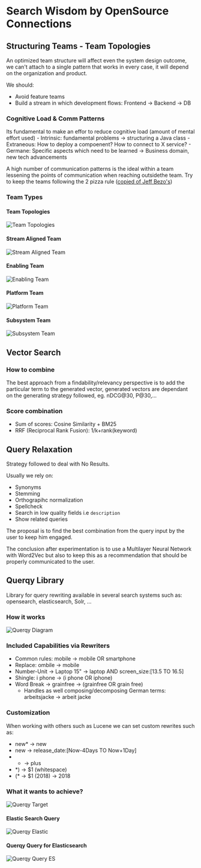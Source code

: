 # Search Wisdom by OpenSource Connections

## Structuring Teams - Team Topologies

An optimized team structure will affect even the system design outcome, we can't attach to a single pattern that works in every case, it will depend on the organization and product.

We should:
 - Avoid feature teams
 - Build a stream in which development flows: Frontend -> Backend -> DB

### Cognitive Load & Comm Patterns

Its fundamental to make an effor to reduce cognitive load (amount of mental effort used)
    - Intrinsic: fundamental problems -> structuring a Java class
    - Extraneous: How to deploy a compoenent? How to connect to X service?
    - Germane: Specific aspects which need to be learned -> Business domain, new tech advancements

A high number of communication patterns is the ideal within a team lessening the points of communication when reaching outsidethe team.
Try to keep the teams following the 2 pizza rule ([copied of Jeff Bezo's](https://www.theguardian.com/technology/2018/apr/24/the-two-pizza-rule-and-the-secret-of-amazons-success))

### Team Types

#### Team Topologies

![Team Topologies](img/sw-team-topologies.png)

#### Stream Aligned Team

![Stream Aligned Team](img/sw-stream-team.png)

#### Enabling Team

![Enabling Team](img/sw-enabling-team.png)

#### Platform Team

![Platform Team](img/sw-platform-team.png)

#### Subsystem Team

![Subsystem Team](img/sw-subsystem-team.png)

## Vector Search

### How to combine

The best approach from a findability/relevancy perspective is to add the particular term to the generated vector, generated vectors are dependant on the generating strategy followed, eg. nDCG@30, P@30,...

### Score combination

- Sum of scores: Cosine Similarity + BM25
- RRF (Reciprocal Rank Fusion): 1/k+rank(keyword)


## Query Relaxation

Strategy followed to deal with No Results.

Usually we rely on:

- Synonyms
- Stemming
- Orthograpihc normalization
- Spellcheck
- Search in low quality fields i.e `description`
- Show related queries

The proposal is to find the best combination from the query input by the user to keep him engaged.

The conclusion after experimentation is to use a Multilayer Neural Network with Word2Vec but also to keep this as a recommendation that should be properly communicated to the user.

## Querqy Library

Library for query rewriting available in several search systems such as: opensearch, elasticsearch, Solr, ...

### How it works

![Querqy Diagram](img/querqy-diagram.png)

### Included Capabilities via Rewriters

- Common rules: mobile -> mobile OR smartphone
- Replace: ombile -> mobile
- Number-Unit -> Laptop 15" -> laptop AND screen_size:[13.5 TO 16.5]
- Shingle: i phone -> (i phone OR iphone)
- Word Break -> grainfree -> (grainfree OR grain free)
  - Handles as well composing/decomposing German terms: arbeitsjacke -> arbeit jacke

### Customization

When working with others such as Lucene we can set custom rewrites such as:
- new* -> new
- new -> release_date:[Now-4Days TO Now+1Day]
- + -> plus
- *) -> $1 (whitespace)
- (* -> $1 (2018) -> 2018

### What it wants to achieve?

![Querqy Target](querqy-target.png)

#### Elastic Search Query

![Querqy Elastic](img/querqy-elastic.png)

#### Querqy Query for Elasticsearch

![Querqy Query ES](img/querqy-querqy-es.png)